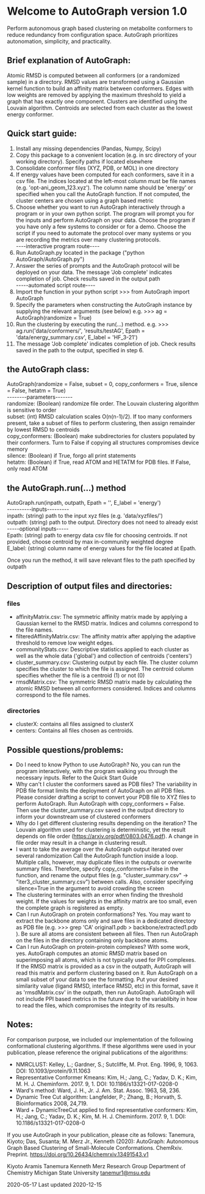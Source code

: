 # Welcome to AutoGraph version 1.0

Perform autonomous graph based clustering on metabolite conformers to reduce redundancy from configuration space. AutoGraph prioritizes autonomation, simplicity, and practicality.

## Brief explanation of AutoGraph:
Atomic RMSD is computed between all conformers (or a randomized sample) in a directory. RMSD values are transformed using a Gaussian kernel function to build an affinity matrix between conformers. Edges with low weights are removed by applying the maximum threshold to yield a graph that has exactly one component. Clusters are identified using the Louvain algorithm. Centroids are selected from each cluster as the lowest energy conformer.

## Quick start guide:
1. Install any missing dependencies (Pandas, Numpy, Scipy)
2. Copy this package to a convenient location (e.g. in src directory of your working directory). Specify paths if located elsewhere
3. Consolidate conformer files (XYZ, PDB, or MOL) in one directory
4. If energy values have been computed for each conformers, save it in a csv file. The indices located at the left-most column must be file names (e.g. 'opt-ani_geom_123.xyz'). The column name should be 'energy' or specified when you call the AutoGraph function. If not computed, the cluster centers are chosen using a graph based metric
5. Choose whether you want to run AutoGraph interactively through a program or in your own python script. The program will prompt you for the inputs and perform AutoGraph on your data. Choose the program if you have only a few systems to consider or for a demo. Choose the script if you need to automate the protocol over many systems or you are recording the metrics over many clustering protocols.\
----interactive program route----
6. Run AutoGraph.py located in the package ("python AutoGraph/AutoGraph.py")
7. Answer the series of prompts and the AutoGraph protocol will be deployed on your data. The message 'Job complete' indicates completion of job. Check results saved in the output path\
-----automated script route----
6. Import the function in your python script >>> from AutoGraph import AutoGraph
7. Specify the parameters when constructing the AutoGraph instance by supplying the relevant arguments (see below) e.g. >>> ag = AutoGraph(randomize = True)
8. Run the clustering by executing the run(...) method. e.g. >>> ag.run('data/conformers/', 'results/testAG', Epath = 'data/energy_summary.csv', E_label = 'HF_3-21')
9. The message 'Job complete' indicates completion of job. Check results saved in the path to the output, specified in step 6.

## the AutoGraph class:
AutoGraph(randomize = False, subset = 0, copy_conformers = True, silence = False, hetatm = True)\
--------parameters-------\
randomize: (Boolean) randomize file order. The Louvain clustering algorithm is sensitive to order\
subset: (int) RMSD calculation scales O(n(n-1)/2). If too many conformers present, take a subset of files to perform clustering, then assign remainder by lowest RMSD to centroids\
copy_conformers: (Boolean) make subdirectories for clusters populated by their conformers. Turn to False if copying all structures compromises device memory\
silence: (Boolean) if True, forgo all print statements\
hetatm: (Boolean) if True, read ATOM and HETATM for PDB files. If False, only read ATOM

## the AutoGraph.run(...) method
AutoGraph.run(inpath, outpath, Epath = '', E_label = 'energy')\
----------inputs---------\
inpath: (string) path to the input xyz files (e.g. 'data/xyzfiles/')\
outpath: (string) path to the output. Directory does not need to already exist\
-----optional inputs-----\
Epath: (string) path to energy data csv file for choosing centroids. If not provided, choose centroid by max in-community weighted degree\
E_label: (string) column name of energy values for the file located at Epath.

Once you run the method, it will save relevant files to the path specified by outpath

## Description of output files and directories:
### files
- affinityMatrix.csv: The symmetric affinity matrix made by applying a Gaussian kernel to the RMSD matrix. Indices and columns correspond to the file names.
- filteredAffinityMatrix.csv: The affinity matrix after applying the adaptive threshold to remove low weight edges.
- communityStats.csv: Descriptive statistics applied to each cluster as well as the whole data ('global') and collection of centroids ('centers')
- cluster_summary.csv: Clustering output by each file. The cluster column specifies the cluster to which the file is assigned. The centroid column specifies whether the file is a centroid (1) or not (0)
- rmsdMatrix.csv: The symmetric RMSD matrix made by calculating the atomic RMSD between all conformers considered. Indices and columns correspond	 to the file names.
### directories
- clusterX: contains all files assigned to clusterX
- centers: Contains all files chosen as centroids. 

## Possible questions/problems:
- Do I need to know Python to use AutoGraph?
  No, you can run the program interactively, with the program walking you through the necessary inputs. Refer to the Quick Start Guide 
- Why can't I cluster the conformers saved as PDB files?
  The variability in PDB file format limits the deployment of AutoGraph on all PDB files. Please consider drafting a script to convert your PDB file to XYZ files to perform AutoGraph. Run AutoGraph with copy_conformers = False. Then use the cluster_summary.csv saved in the output directory to inform your downstream use of clustered conformers
- Why do I get different clustering results depending on the iteration?
  The Louvain algorithm used for clustering is deterministic, yet the result depends on file order (https://arxiv.org/pdf/0803.0476.pdf). A change in file order may result in a change in clustering result.
- I want to take the average over the AutoGraph output iterated over several randomization
  Call the AutoGraph function inside a loop. Multiple calls, however, may duplicate files in the outputs or overwrite summary files. Therefore, specify copy_conformers=False in the function, and rename the output files (e.g. "cluster_summary.csv" -> "iter3_cluster_summary.csv") between calls. Also, consider specifying silence=True in the argument to avoid crowding the screen
- The clustering terminates with an error when finding the threshold weight.
  If the values for weights in the affinity matrix are too small, even the complete graph is registered as empty.
- Can I run AutoGraph on protein conformations?
  Yes. You may want to extract the backbone atoms only and save files in a dedicated directory as PDB file (e.g. >>> grep 'CA' original1.pdb > backbone/extracted1.pdb ). Be sure all atoms are consistent between all files. Then run AutoGraph on the files in the directory containing only backbone atoms.
- Can I run AutoGraph on protein-protein complexes?
  With some work, yes. AutoGraph computes an atomic RMSD matrix based on superimposing all atoms, which is not typically used for PPI complexes. If the RMSD matrix is provided as a csv in the outpath, AutoGraph will read this matrix and perform clustering based on it. Run AutoGraph on a small subset of your data to see the formatting. Put your desired similarity value (ligand RMSD, interface RMSD, etc) in this format, save it as 'rmsdMatrix.csv' in the outpath, then run AutoGraph. AutoGraph will not include PPI based metrics in the future due to the variablibity in how to read the files, which compromises the integrity of its results.

## Notes:
For comparison purpose, we included our implementation of the following conformational clustering algorithms. If these algorithms were used in your publication, please reference the original publications of the algorithms:
- NMRCLUST: Kelley, L.; Gardner, S.; Sutcliffe, M. Prot. Eng. 1996, 9, 1063. DOI: 10.1093/protein/9.11.1063
- Representative Conformer Kmeans: Kim, H.; Jang, C.; Yadav, D. K.; Kim, M. H. J. Cheminform. 2017. 9, 1. DOI: 10.1186/s13321-017-0208-0
- Ward's method: Ward, J. H., Jr. J. Am. Stat. Assoc. 1963, 58, 236.
- Dynamic Tree Cut algorithm: Langfelder, P.; Zhang, B.; Horvath, S. Bioinformatics 2008, 24,719.
- Ward + DynamicTreeCut applied to find representative conformers: Kim, H.; Jang, C.; Yadav, D. K.; Kim, M. H. J. Cheminform. 2017. 9, 1. DOI: 10.1186/s13321-017-0208-0

If you use AutoGraph in your publication, please cite as follows:
Tanemura, Kiyoto; Das, Susanta; M. Merz Jr., Kenneth (2020): AutoGraph: Autonomous Graph Based Clustering of Small-Molecule Conformations. ChemRxiv. Preprint. https://doi.org/10.26434/chemrxiv.13491543.v1 

Kiyoto Aramis Tanemura
Kenneth Merz Research Group
Department of Chemistry
Michigan State University
tanemur1@msu.edu

2020-05-17
Last updated 2020-12-15